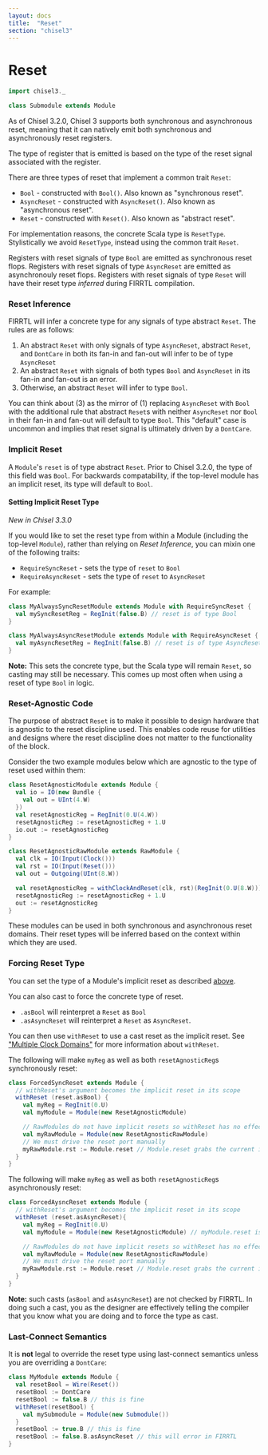```yaml
---
layout: docs
title:  "Reset"
section: "chisel3"
---
```


# Reset

```scala mdoc:invisible
import chisel3._

class Submodule extends Module
```

As of Chisel 3.2.0, Chisel 3 supports both synchronous and asynchronous reset,
meaning that it can natively emit both synchronous and asynchronously reset registers.

The type of register that is emitted is based on the type of the reset signal associated
with the register.

There are three types of reset that implement a common trait `Reset`:
* `Bool` - constructed with `Bool()`. Also known as "synchronous reset".
* `AsyncReset` - constructed with `AsyncReset()`. Also known as "asynchronous reset".
* `Reset` - constructed with `Reset()`. Also known as "abstract reset".

For implementation reasons, the concrete Scala type is `ResetType`. Stylistically we avoid `ResetType`, instead using the common trait `Reset`.

Registers with reset signals of type `Bool` are emitted as synchronous reset flops.
Registers with reset signals of type `AsyncReset` are emitted as asynchronouly reset flops.
Registers with reset signals of type `Reset` will have their reset type _inferred_ during FIRRTL compilation.

### Reset Inference

FIRRTL will infer a concrete type for any signals of type abstract `Reset`.
The rules are as follows:
1. An abstract `Reset` with only signals of type `AsyncReset`, abstract `Reset`, and `DontCare`
in both its fan-in and fan-out will infer to be of type `AsyncReset`
2. An abstract `Reset` with signals of both types `Bool` and `AsyncReset` in its fan-in and fan-out
is an error.
3. Otherwise, an abstract `Reset` will infer to type `Bool`.

You can think about (3) as the mirror of (1) replacing `AsyncReset` with `Bool` with the additional
rule that abstract `Reset`s with neither `AsyncReset` nor `Bool` in their fan-in and fan-out will
default to type `Bool`.
This "default" case is uncommon and implies that reset signal is ultimately driven by a `DontCare`.

### Implicit Reset

A `Module`'s `reset` is of type abstract `Reset`.
Prior to Chisel 3.2.0, the type of this field was `Bool`.
For backwards compatability, if the top-level module has an implicit reset, its type will default to `Bool`.

#### Setting Implicit Reset Type

_New in Chisel 3.3.0_

If you would like to set the reset type from within a Module (including the top-level `Module`),
rather than relying on _Reset Inference_, you can mixin one of the following traits:
* `RequireSyncReset` - sets the type of `reset` to `Bool`
* `RequireAsyncReset` - sets the type of `reset` to `AsyncReset`

For example:

```scala mdoc:silent
class MyAlwaysSyncResetModule extends Module with RequireSyncReset {
  val mySyncResetReg = RegInit(false.B) // reset is of type Bool
}
```

```scala mdoc:silent
class MyAlwaysAsyncResetModule extends Module with RequireAsyncReset {
  val myAsyncResetReg = RegInit(false.B) // reset is of type AsyncReset
}
```

**Note:** This sets the concrete type, but the Scala type will remain `Reset`, so casting may still be necessary.
This comes up most often when using a reset of type `Bool` in logic.


### Reset-Agnostic Code

The purpose of abstract `Reset` is to make it possible to design hardware that is agnostic to the
reset discipline used.
This enables code reuse for utilities and designs where the reset discipline does not matter to
the functionality of the block.

Consider the two example modules below which are agnostic to the type of reset used within them:

```scala mdoc:silent
class ResetAgnosticModule extends Module {
  val io = IO(new Bundle {
    val out = UInt(4.W)
  })
  val resetAgnosticReg = RegInit(0.U(4.W))
  resetAgnosticReg := resetAgnosticReg + 1.U
  io.out := resetAgnosticReg
}

class ResetAgnosticRawModule extends RawModule {
  val clk = IO(Input(Clock()))
  val rst = IO(Input(Reset()))
  val out = Outgoing(UInt(8.W))

  val resetAgnosticReg = withClockAndReset(clk, rst)(RegInit(0.U(8.W)))
  resetAgnosticReg := resetAgnosticReg + 1.U
  out := resetAgnosticReg
}
```

These modules can be used in both synchronous and asynchronous reset domains.
Their reset types will be inferred based on the context within which they are used.

### Forcing Reset Type

You can set the type of a Module's implicit reset as described [above](#setting-implicit-reset-type).

You can also cast to force the concrete type of reset.
* `.asBool` will reinterpret a `Reset` as `Bool`
* `.asAsyncReset` will reinterpret a `Reset` as `AsyncReset`.

You can then use `withReset` to use a cast reset as the implicit reset.
See ["Multiple Clock Domains"](../explanations/multi-clock) for more information about `withReset`.


The following will make `myReg` as well as both `resetAgnosticReg`s synchronously reset:

```scala mdoc:silent
class ForcedSyncReset extends Module {
  // withReset's argument becomes the implicit reset in its scope
  withReset (reset.asBool) {
    val myReg = RegInit(0.U)
    val myModule = Module(new ResetAgnosticModule)

    // RawModules do not have implicit resets so withReset has no effect
    val myRawModule = Module(new ResetAgnosticRawModule)
    // We must drive the reset port manually
    myRawModule.rst := Module.reset // Module.reset grabs the current implicit reset
  }
}
```

The following will make `myReg` as well as both `resetAgnosticReg`s asynchronously reset:

```scala mdoc:silent
class ForcedAysncReset extends Module {
  // withReset's argument becomes the implicit reset in its scope
  withReset (reset.asAsyncReset){
    val myReg = RegInit(0.U)
    val myModule = Module(new ResetAgnosticModule) // myModule.reset is connected implicitly

    // RawModules do not have implicit resets so withReset has no effect
    val myRawModule = Module(new ResetAgnosticRawModule)
    // We must drive the reset port manually
    myRawModule.rst := Module.reset // Module.reset grabs the current implicit reset
  }
}
```

**Note:** such casts (`asBool` and `asAsyncReset`) are not checked by FIRRTL.
In doing such a cast, you as the designer are effectively telling the compiler
that you know what you are doing and to force the type as cast.

### Last-Connect Semantics

It is **not** legal to override the reset type using last-connect semantics
unless you are overriding a `DontCare`:

```scala mdoc:silent
class MyModule extends Module {
  val resetBool = Wire(Reset())
  resetBool := DontCare
  resetBool := false.B // this is fine
  withReset(resetBool) {
    val mySubmodule = Module(new Submodule())
  }
  resetBool := true.B // this is fine
  resetBool := false.B.asAsyncReset // this will error in FIRRTL
}
```
